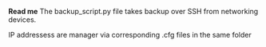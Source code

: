 **Read me**
The backup_script.py file takes backup over SSH from networking devices.

IP addressess are manager via corresponding .cfg files in the same folder
